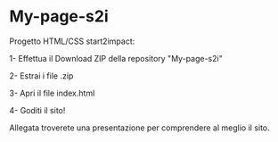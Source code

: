 # My-page-s2i
Progetto HTML/CSS start2impact:

1- Effettua il Download ZIP della repository "My-page-s2i"

2- Estrai i file .zip

3- Apri il file index.html

4- Goditi il sito!

Allegata troverete una presentazione per comprendere al meglio il sito.
